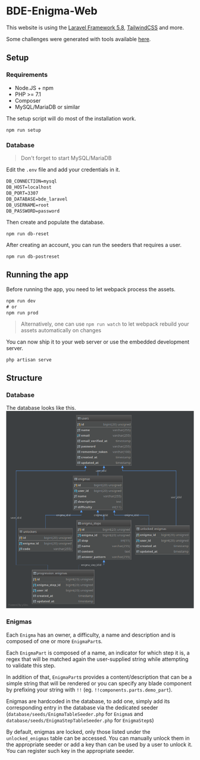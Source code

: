 # BDE-Enigma-Web

This website is using the [Laravel Framework 5.8](https://laravel.com/), [TailwindCSS](https://tailwindcss.com/) and more.

Some challenges were generated with tools available [here](https://github.com/JesusCrie/BDE-Enigma).

## Setup

### Requirements

- Node.JS + npm
- PHP >= 7.1
- Composer
- MySQL/MariaDB or similar

The setup script will do most of the installation work.
```
npm run setup
```

### Database
> Don't forget to start MySQL/MariaDB

Edit the `.env` file and add your credentials in it.
```.env
DB_CONNECTION=mysql
DB_HOST=localhost
DB_PORT=3307
DB_DATABASE=bde_laravel
DB_USERNAME=root
DB_PASSWORD=password
```

Then create and populate the database.
```
npm run db-reset
```

After creating an account, you can run the seeders that requires a user.
```
npm run db-postreset
```

## Running the app

Before running the app, you need to let webpack process the assets.
```
npm run dev
# or
npm run prod
```

> Alternatively, one can use `npm run watch` to let webpack rebuild 
> your assets automatically on changes

You can now ship it to your web server or use the embedded development server.
```
php artisan serve
```

## Structure

### Database

The database looks like this.
![Schema Database](schema_db.png)

### Enigmas

Each `Enigma` has an owner, a difficulty, a name and description and is
composed of one or more `EnigmaPart`s.

Each `EnigmaPart` is composed of a name, an indicator for which step it is,
a regex that will be matched again the user-supplied string while
attempting to validate this step.

In addition of that, `EnigmaPart`s provides a content/description that can
be a simple string that will be rendered or you can specify any blade
component by prefixing your string with `!!` (eg. `!!components.parts.demo_part`).

Enigmas are hardcoded in the database, to add one, simply add its
corresponding entry in the database via the dedicated seeder
(`database/seeds/EnigmaTableSeeder.php` for `Enigma`s and
`database/seeds/EnigmaStepTableSeeder.php` for `EnigmaStep`s)

By default, enigmas are locked, only those listed under the `unlocked_enigmas`
table can be accessed. You can manually unlock them in the appropriate seeder
or add a key than can be used by a user to unlock it. You can register
such key in the appropriate seeder.
